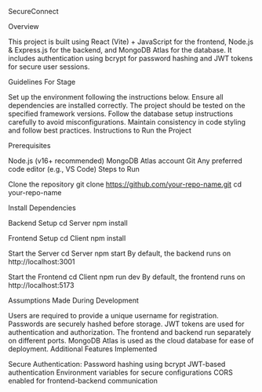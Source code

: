 SecureConnect

Overview

This project is built using React (Vite) + JavaScript for the frontend, Node.js & Express.js for the backend, and MongoDB Atlas for the database. It includes authentication using bcrypt for password hashing and JWT tokens for secure user sessions.

Guidelines For Stage

Set up the environment following the instructions below.
Ensure all dependencies are installed correctly.
The project should be tested on the specified framework versions.
Follow the database setup instructions carefully to avoid misconfigurations.
Maintain consistency in code styling and follow best practices.
Instructions to Run the Project

Prerequisites

Node.js (v16+ recommended)
MongoDB Atlas account
Git
Any preferred code editor (e.g., VS Code)
Steps to Run

Clone the repository git clone https://github.com/your-repo-name.git cd your-repo-name

Install Dependencies

Backend Setup cd Server npm install

Frontend Setup cd Client npm install

Start the Server
cd Server npm start By default, the backend runs on http://localhost:3001

Start the Frontend
cd Client npm run dev By default, the frontend runs on http://localhost:5173

Assumptions Made During Development

Users are required to provide a unique username for registration.
Passwords are securely hashed before storage.
JWT tokens are used for authentication and authorization.
The frontend and backend run separately on different ports.
MongoDB Atlas is used as the cloud database for ease of deployment.
Additional Features Implemented

Secure Authentication: Password hashing using bcrypt JWT-based authentication
Environment variables for secure configurations
CORS enabled for frontend-backend communication
